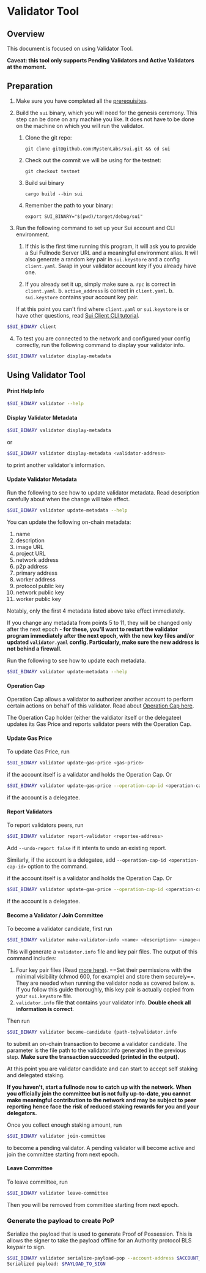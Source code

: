 # Validator Tool

## Overview

This document is focused on using Validator Tool.

**Caveat: this tool only supports Pending Validators and Active Validators at the moment.**

## Preparation

1. Make sure you have completed all the [prerequisites](https://docs.sui.io/devnet/build/install).

2. Build the `sui` binary, which you will need for the genesis ceremony. This step can be done on any machine you like. It does not have to be done on the machine on which you will run the validator.

    1. Clone the git repo:

           git clone git@github.com:MystenLabs/sui.git && cd sui

    2. Check out the commit we will be using for the testnet:

           git checkout testnet

    3. Build sui binary

           cargo build --bin sui

    4. Remember the path to your binary:

           export SUI_BINARY="$(pwd)/target/debug/sui"

3. Run the following command to set up your Sui account and CLI environment. 

    1. If this is the first time running this program, it will ask you to provide a Sui Fullnode Server URL and a meaningful environment alias. It will also generate a random key pair in `sui.keystore` and a config `client.yaml`. Swap in your validator account key if you already have one.

    2. If you already set it up, simply make sure 
      a. `rpc` is correct in `client.yaml`. 
      b. `active_address` is correct in `client.yaml`.
      b. `sui.keystore` contains your account key pair.

    If at this point you can't find where `client.yaml` or `sui.keystore` is or have other questions, read [Sui Client CLI tutorial](https://docs.sui.io/devnet/build/cli-client).

``` bash
$SUI_BINARY client
```

4. To test you are connected to the network and configured your config correctly, run the following command to display your validator info.

``` bash
$SUI_BINARY validator display-metadata
```



## Using Validator Tool

#### Print Help Info
``` bash
$SUI_BINARY validator --help
```

#### Display Validator Metadata
``` bash
$SUI_BINARY validator display-metadata
```

or 

``` bash
$SUI_BINARY validator display-metadata <validator-address>
```
to print another validator's information.

#### Update Validator Metadata
Run the following to see how to update validator metadata. Read description carefully about when the change will take effect.
``` bash
$SUI_BINARY validator update-metadata --help
```

You can update the following on-chain metadata:
1. name
2. description
3. image URL
4. project URL
5. network address
6. p2p address
7. primary address
8. worker address
9. protocol public key
10. network public key
11. worker public key

Notably, only the first 4 metadata listed above take effect immediately.

If you change any metadata from points 5 to 11, they will be changed only after the next epoch - **for these, you'll want to restart the validator program immediately after the next epoch, with the new key files and/or updated `validator.yaml` config. Particularly, make sure the new address is not behind a firewall.**

Run the following to see how to update each metadata.
``` bash
$SUI_BINARY validator update-metadata --help
```

#### Operation Cap
Operation Cap allows a validator to authorizer another account to perform certain actions on behalf of this validator. Read about [Operation Cap here](sui_for_node_operators.md#operation-cap).

The Operation Cap holder (either the valdiator itself or the delegatee) updates its Gas Price and reports validator peers with the Operation Cap.

#### Update Gas Price
To update Gas Price, run

```bash
$SUI_BINARY validator update-gas-price <gas-price>
```

if the account itself is a validator and holds the Operation Cap. Or 

```bash
$SUI_BINARY validator update-gas-price --operation-cap-id <operation-cap-id> <gas-price>
```

if the account is a delegatee.

#### Report Validators
To report validators peers, run

```bash
$SUI_BINARY validator report-validator <reportee-address>
```

Add `--undo-report false` if it intents to undo an existing report.

Similarly, if the account is a delegatee, add `--operation-cap-id <operation-cap-id>` option to the command.

if the account itself is a validator and holds the Operation Cap. Or 

```bash
$SUI_BINARY validator update-gas-price --operation-cap-id <operation-cap-id> <gas-price>
```

if the account is a delegatee.


#### Become a Validator / Join Committee
To become a validator candidate, first run

```bash
$SUI_BINARY validator make-validator-info <name> <description> <image-url> <project-url> <host-name> <gas_price>
```

This will generate a `validator.info` file and key pair files. The output of this command includes:
  1. Four key pair files (Read [more here](sui_for_node_operators.md#key-management)). ==Set their permissions with the minimal visibility (chmod 600, for example) and store them securely==. They are needed when running the validator node as covered below.
    a. If you follow this guide thoroughly, this key pair is actually copied from your `sui.keystore` file.
  2. `validator.info` file that contains your validator info. **Double check all information is correct**.

Then run 

``` bash
$SUI_BINARY validator become-candidate {path-to}validator.info
```

to submit an on-chain transaction to become a validator candidate. The parameter is the file path to the validator.info generated in the previous step. **Make sure the transaction succeeded (printed in the output).**

At this point you are validator candidate and can start to accept self staking and delegated staking. 

**If you haven't, start a fullnode now to catch up with the network. When you officially join the committee but is not fully up-to-date, you cannot make meaningful contribution to the network and may be subject to peer reporting hence face the risk of reduced staking rewards for you and your delegators.**

Once you collect enough staking amount, run

``` bash
$SUI_BINARY validator join-committee
```

to become a pending validator. A pending validator will become active and join the committee starting from next epoch.


#### Leave Committee

To leave committee, run

``` bash
$SUI_BINARY validator leave-committee
```

Then you will be removed from committee starting from next epoch.

### Generate the payload to create PoP

Serialize the payload that is used to generate Proof of Possession. This is allows the signer to take the payload offline for an Authority protocol BLS keypair to sign.

``` bash
$SUI_BINARY validator serialize-payload-pop --account-address $ACCOUNT_ADDRESS --protocol-public-key $BLS_PUBKEY
Serialized payload: $PAYLOAD_TO_SIGN
```